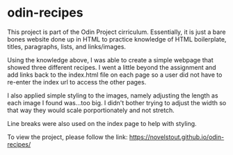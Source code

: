 # odin-recipes

This project is part of the Odin Project cirriculum. Essentially, it is just a bare bones website done up in HTML to practice knowledge of HTML boilerplate, titles, paragraphs, lists, and links/images. 

Using the knowledge above, I was able to create a simple webpage that showed three different recipes. I went a little beyond the assignment and add links back to the index.html file on each page so a user did not have to re-enter the index url to access the other pages. 

I also applied simple styling to the images, namely adjusting the length as each image I found was...too big. I didn't bother trying to adjust the width so that way they would scale porportionately and not stretch.

Line breaks were also used on the index page to help with styling. 

To view the project, please follow the link: https://novelstout.github.io/odin-recipes/